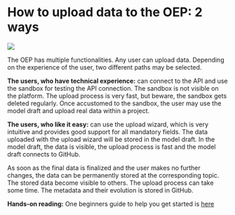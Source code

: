 # How to upload data to the OEP: 2 ways

![](https://user-images.githubusercontent.com/33999424/100993664-f98a1300-3555-11eb-8ec1-5efec8dbf9b5.png)

The OEP has multiple functionalities. Any user can upload data. Depending on the experience of the user, two different paths may be selected.

**The users, who have technical experience:**
can connect to the API and use the sandbox for testing the API connection. The sandbox is not visible on the platform. The upload process is very fast, but beware, the sandbox gets deleted regularly. Once accustomed to the sandbox, the user may use the model draft and upload real data within a project.

**The users, who like it easy:**
can use the upload wizard, which is very intuitive and provides good support for all mandatory fields. The data uploaded with the upload wizard will be stored in the model draft. In the model draft, the data is visible, the upload process is fast and the model draft connects to GitHub.

As soon as the final data is finalized and the user makes no further changes, the data can be permanently stored at the corresponding topic. The stored data become visible to others. The upload process can take some time. The metadata and their evolution is stored in GitHub.

**Hands-on reading:**
One beginners guide to help you get started is [here](beginners_guide.md)
